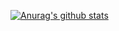 [![Anurag's github stats](https://github-readme-stats.vercel.app/api?username=yyleon)](https://github.com/yyleon/github-readme-stats)
